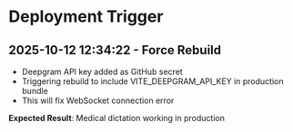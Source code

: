 # Deployment Trigger

## 2025-10-12 12:34:22 - Force Rebuild

- Deepgram API key added as GitHub secret
- Triggering rebuild to include VITE_DEEPGRAM_API_KEY in production bundle
- This will fix WebSocket connection error

**Expected Result**: Medical dictation working in production
